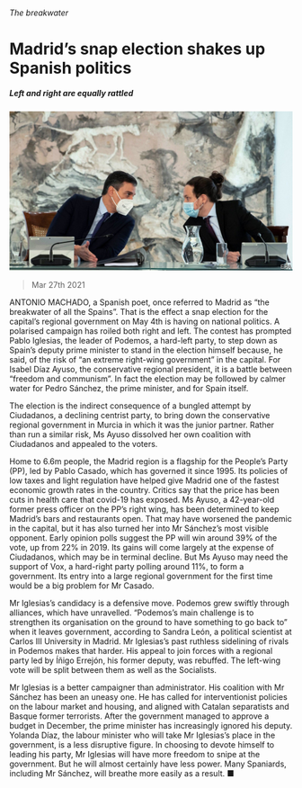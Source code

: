 ###### The breakwater

# Madrid’s snap election shakes up Spanish politics 

##### Left and right are equally rattled 

![image](images/20210327_eup502.jpg) 

> Mar 27th 2021 

ANTONIO MACHADO, a Spanish poet, once referred to Madrid as “the breakwater of all the Spains”. That is the effect a snap election for the capital’s regional government on May 4th is having on national politics. A polarised campaign has roiled both right and left. The contest has prompted Pablo Iglesias, the leader of Podemos, a hard-left party, to step down as Spain’s deputy prime minister to stand in the election himself because, he said, of the risk of “an extreme right-wing government” in the capital. For Isabel Díaz Ayuso, the conservative regional president, it is a battle between “freedom and communism”. In fact the election may be followed by calmer water for Pedro Sánchez, the prime minister, and for Spain itself.

The election is the indirect consequence of a bungled attempt by Ciudadanos, a declining centrist party, to bring down the conservative regional government in Murcia in which it was the junior partner. Rather than run a similar risk, Ms Ayuso dissolved her own coalition with Ciudadanos and appealed to the voters.


Home to 6.6m people, the Madrid region is a flagship for the People’s Party (PP), led by Pablo Casado, which has governed it since 1995. Its policies of low taxes and light regulation have helped give Madrid one of the fastest economic growth rates in the country. Critics say that the price has been cuts in health care that covid-19 has exposed. Ms Ayuso, a 42-year-old former press officer on the PP’s right wing, has been determined to keep Madrid’s bars and restaurants open. That may have worsened the pandemic in the capital, but it has also turned her into Mr Sánchez’s most visible opponent. Early opinion polls suggest the PP will win around 39% of the vote, up from 22% in 2019. Its gains will come largely at the expense of Ciudadanos, which may be in terminal decline. But Ms Ayuso may need the support of Vox, a hard-right party polling around 11%, to form a government. Its entry into a large regional government for the first time would be a big problem for Mr Casado.

Mr Iglesias’s candidacy is a defensive move. Podemos grew swiftly through alliances, which have unravelled. “Podemos’s main challenge is to strengthen its organisation on the ground to have something to go back to” when it leaves government, according to Sandra León, a political scientist at Carlos III University in Madrid. Mr Iglesias’s past ruthless sidelining of rivals in Podemos makes that harder. His appeal to join forces with a regional party led by Íñigo Errejón, his former deputy, was rebuffed. The left-wing vote will be split between them as well as the Socialists.

Mr Iglesias is a better campaigner than administrator. His coalition with Mr Sánchez has been an uneasy one. He has called for interventionist policies on the labour market and housing, and aligned with Catalan separatists and Basque former terrorists. After the government managed to approve a budget in December, the prime minister has increasingly ignored his deputy. Yolanda Díaz, the labour minister who will take Mr Iglesias’s place in the government, is a less disruptive figure. In choosing to devote himself to leading his party, Mr Iglesias will have more freedom to snipe at the government. But he will almost certainly have less power. Many Spaniards, including Mr Sánchez, will breathe more easily as a result. ■

